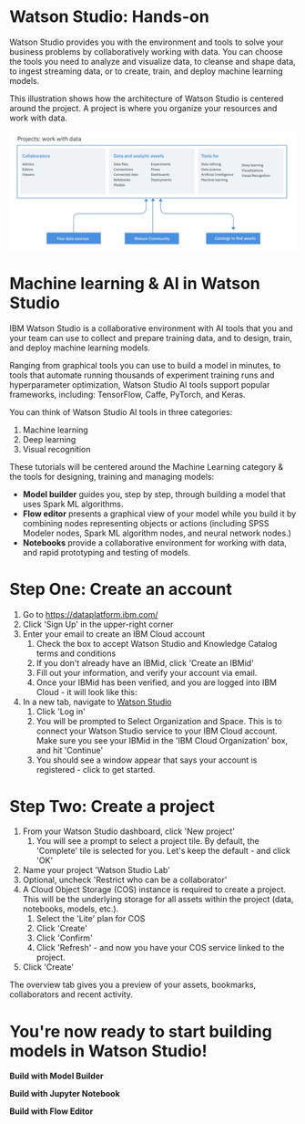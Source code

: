 # Watson Studio: Hands-on

Watson Studio provides you with the environment and tools to solve your business problems by collaboratively working with data. You can choose the tools you need to analyze and visualize data, to cleanse and shape data, to ingest streaming data, or to create, train, and deploy machine learning models.

This illustration shows how the architecture of Watson Studio is centered around the project. A project is where you organize your resources and work with data. 

![alt text](https://github.com/lindsaywithers/watson-studio/blob/master/WatsonStudioArch.png)

# Machine learning & AI in Watson Studio

IBM Watson Studio is a collaborative environment with AI tools that you and your team can use to collect and prepare training data, and to design, train, and deploy machine learning models.

Ranging from graphical tools you can use to build a model in minutes, to tools that automate running thousands of experiment training runs and hyperparameter optimization, Watson Studio AI tools support popular frameworks, including: TensorFlow, Caffe, PyTorch, and Keras.

You can think of Watson Studio AI tools in three categories:

1. Machine learning
2. Deep learning
3. Visual recognition
    
    
These tutorials will be centered around the Machine Learning category & the tools for designing, training and managing models:
* **Model builder** guides you, step by step, through building a model that uses Spark ML algorithms.
* **Flow editor** presents a graphical view of your model while you build it by combining nodes representing objects or actions (including SPSS Modeler nodes, Spark ML algorithm nodes, and neural network nodes.)
* **Notebooks** provide a collaborative environment for working with data, and rapid prototyping and testing of models.

# Step One: Create an account

1. Go to https://dataplatform.ibm.com/
2. Click 'Sign Up' in the upper-right corner
3. Enter your email to create an IBM Cloud account
    1. Check the box to accept Watson Studio and Knowledge Catalog terms and conditions
    2. If you don't already have an IBMid, click 'Create an IBMid'
    3. Fill out your information, and verify your account via email.
    4. Once your IBMid has been verified, and you are logged into IBM Cloud - it will look like this:
4. In a new tab, navigate to [Watson Studio](https://dataplatform.ibm.com/)
    1. Click 'Log in'
    2. You will be prompted to Select Organization and Space. This is to connect your Watson Studio service to your IBM Cloud       account. Make sure you see your IBMid in the 'IBM Cloud Organization' box, and hit 'Continue'
    3. You should see a window appear that says your account is registered - click to get started.

# Step Two: Create a project

1. From your Watson Studio dashboard, click 'New project'
    1. You will see a prompt to select a project tile. By default, the 'Complete' tile is selected for you. Let's keep the default - and click 'OK'
2. Name your project 'Watson Studio Lab'
3. Optional, uncheck 'Restrict who can be a collaborator'
4. A Cloud Object Storage (COS) instance is required to create a project. This will be the underlying storage for all assets within the project (data, notebooks, models, etc.).
    1. Select the 'Lite' plan for COS
    2. Click 'Create' 
    3. Click 'Confirm'
    4. Click 'Refresh' - and now you have your COS service linked to the project.
5. Click 'Create'

The overview tab gives you a preview of your assets, bookmarks, collaborators and recent activity. 

# You're now ready to start building models in Watson Studio! 

**Build with Model Builder**

**Build with Jupyter Notebook**

**Build with Flow Editor**
